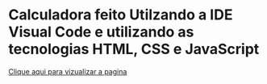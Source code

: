 # Calculadora feito Utilzando a IDE Visual Code e utilizando as tecnologias HTML, CSS e JavaScript

[Clique aqui para vizualizar a pagina]()